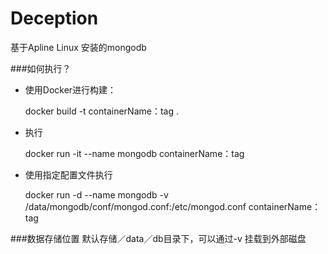 # Deception
基于Apline Linux 安装的mongodb

###如何执行？
* 使用Docker进行构建：

    docker build -t containerName：tag .
* 执行
    
    docker run -it --name mongodb containerName：tag
    
* 使用指定配置文件执行        

    docker run -d --name mongodb -v /data/mongodb/conf/mongod.conf:/etc/mongod.conf containerName：tag
    
       
###数据存储位置
默认存储／data／db目录下，可以通过-v 挂载到外部磁盘
    


